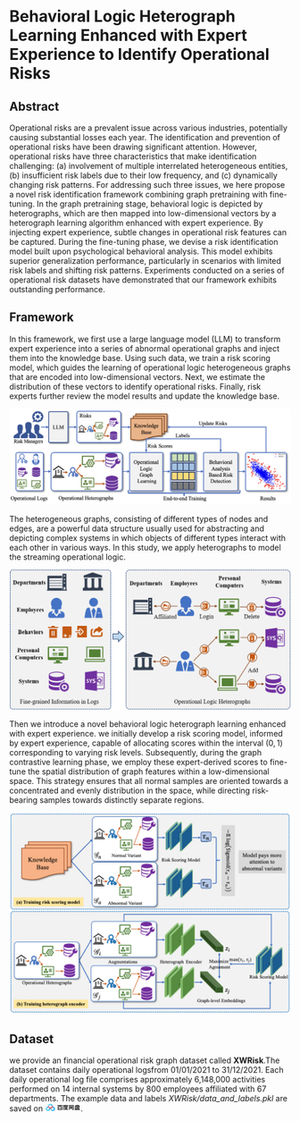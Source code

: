 # Behavioral Logic Heterograph Learning Enhanced with Expert Experience to Identify Operational Risks
## Abstract
Operational risks are a prevalent issue across various industries, potentially causing substantial losses each year. The identification and prevention of operational risks have been drawing significant attention. 
However, operational risks have three characteristics that make identification challenging: (a) involvement of multiple interrelated heterogeneous entities, (b) insufficient risk labels due to their low frequency, and (c) dynamically changing risk patterns.
For addressing such three issues, we here propose a novel risk identification framework combining graph pretraining with fine-tuning. 
In the graph pretraining stage, behavioral logic is depicted by heterographs, which are then mapped into low-dimensional vectors by a heterograph learning algorithm enhanced with expert experience.
By injecting expert experience, subtle changes in operational risk features can be captured.
During the fine-tuning phase, we devise a risk identification model built upon psychological behavioral analysis. This model exhibits superior generalization performance, particularly in scenarios with limited risk labels and shifting risk patterns.
Experiments conducted on a series of operational risk datasets have demonstrated that our framework exhibits outstanding performance.
## Framework
In this framework, we first use a large language model (LLM) to transform expert experience into a series of abnormal operational graphs and inject them into the knowledge base. Using such data, we train a risk scoring model, which guides the learning of operational logic heterogeneous graphs that are encoded into low-dimensional vectors. Next, we estimate the distribution of these vectors to identify operational risks. Finally, risk experts further review the model results and update the knowledge base.

<p align="center">
   <img src="https://github.com/nobody6264/Operational-Risk-Detection/blob/main/images/overview-8.jpg" width="600">
</p>

The heterogeneous graphs, consisting of different types of nodes and edges, are a powerful data structure usually used for abstracting and depicting complex systems in which objects of different types interact with each other in various ways.
In this study, we apply heterographs to model the streaming operational logic.


<p align="center">
   <img src="https://github.com/nobody6264/Operational-Risk-Detection/blob/main/images/operation-heterograph-3.jpeg" width="600">
</p>

Then we introduce a novel behavioral logic heterograph learning enhanced with expert experience. we initially develop a risk scoring model, informed by expert experience, capable of allocating scores within the interval $(0,1)$ corresponding to varying risk levels. Subsequently, during the graph contrastive learning phase, we employ these expert-derived scores to fine-tune the spatial distribution of graph features within a low-dimensional space. This strategy ensures that all normal samples are oriented towards a concentrated and evenly distribution in the space, while directing risk-bearing samples towards distinctly separate regions.

<p align="center">
   <img src="https://github.com/nobody6264/Operational-Risk-Detection/blob/main/images/he-9.jpg" width="600">
</p>

## Dataset
we provide an financial operational risk graph dataset called **XWRisk**.The dataset contains daily operational logsfrom 01/01/2021 to 31/12/2021. Each daily operational log file comprises approximately 6,148,000 activities performed on 14 internal systems by 800 employees affiliated with 67 departments.
The example data and labels *XWRisk/data_and_labels.pkl* are saved on <a href='https://pan.baidu.com/s/1HLjbrDYWYNOG1wWgrd0Wcw?pwd=g6ta'><img height="15" src="./images/baidu_icon.jpeg"/></a>.

